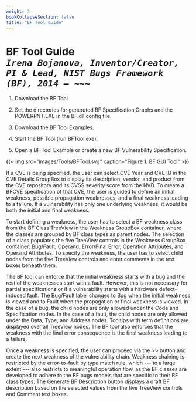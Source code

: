 ```yaml
---
weight: 3
bookCollapseSection: false
title: "BF Tool Guide"
---
```


<!-- Google tag (gtag.js) -->
<script async src="https://www.googletagmanager.com/gtag/js?id=G-PJ364XPP9F"></script>
<script>
  window.dataLayer = window.dataLayer || [];
  function gtag(){dataLayer.push(arguments);}
  gtag('js', new Date());

  gtag('config', 'G-PJ364XPP9F');
</script>

# BF Tool Guide<br/>_`Irena Bojanova, Inventor/Creator, PI & Lead, NIST Bugs Framework (BF), 2014 – ~~~`_

1. Download the BF Tool 

2. Set the directories for generated BF Specification Graphs and the POWERPNT.EXE in the BF.dll.config file.

3. Download the BF Tool Examples.

4. Start the BF Tool (run BFTool.exe).

5. Open a BF Tool Example or create a new BF Vulnerability Specification.

{{< img src="images/Tools/BFTool.svg" caption="Figure 1. BF GUI Tool" >}}

If a CVE is being specified, the user can select CVE Year and CVE ID in the CVE Details GroupBox to display its description, vendor, and product from the CVE repository and its CVSS severity score from the NVD. To create a BFCVE specification of that CVE, the user is guided to define an initial weakness, possible propagation weaknesses, and a final weakness leading to a failure. If a vulnerability has only one underlying weakness, it would be both the initial and final weakness.

To start defining a weakness, the user has to select a BF weakness class from the BF Class TreeView in the Weakness GroupBox container, where the classes are grouped by BF class types as parent nodes. The selection of a class populates the five TreeView controls in the Weakness GroupBox container: Bug/Fault, Operand, Error/Final Error, Operation Attributes, and Operand Attributes. To specify the weakness, the user has to select child nodes from the five TreeView controls and enter comments in the text boxes beneath them.

The BF tool can enforce that the initial weakness starts with a bug and the rest of the weaknesses start with a fault. However, this is not necessary for partial specifications or if a vulnerability starts with a hardware defect-induced fault. The Bug/Fault label changes to Bug when the initial weakness is viewed and to Fault when the propagation or final weakness is viewed. In the case of a bug, the child nodes are only allowed under the Code and Specification nodes. In the case of a fault, the child nodes are only allowed under the Data, Type, and Address nodes. Tooltips with term definitions are displayed over all TreeView nodes. The BF tool also enforces that the weakness with the final error consequence is the final weakness leading to a failure.

Once a weakness is specified, the user can proceed via the >> button and create the next weakness of the vulnerability chain. Weakness chaining is restricted by the error-to-fault by type match rule, which --- to a large extent --- also restricts to meaningful operation flow, as the BF classes are developed to adhere to the BF bugs models that are specific to their BF class types. The Generate BF Description button displays a draft BF description based on the selected values from the five TreeView controls and Comment text boxes.